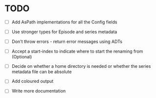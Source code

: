 # TODO

- [ ] Add AsPath implementations for all the Config fields
- [ ] Use stronger types for Episode and series metadata
- [ ] Don't throw errors - return error messages using ADTs
- [ ] Accept a start-index to indicate where to start the renaming from (Optional)
- [ ] Decide on whether a home directory is needed or whether the series metadata file can be absolute
- [ ] Add coloured output
- [ ] Write more documentation

